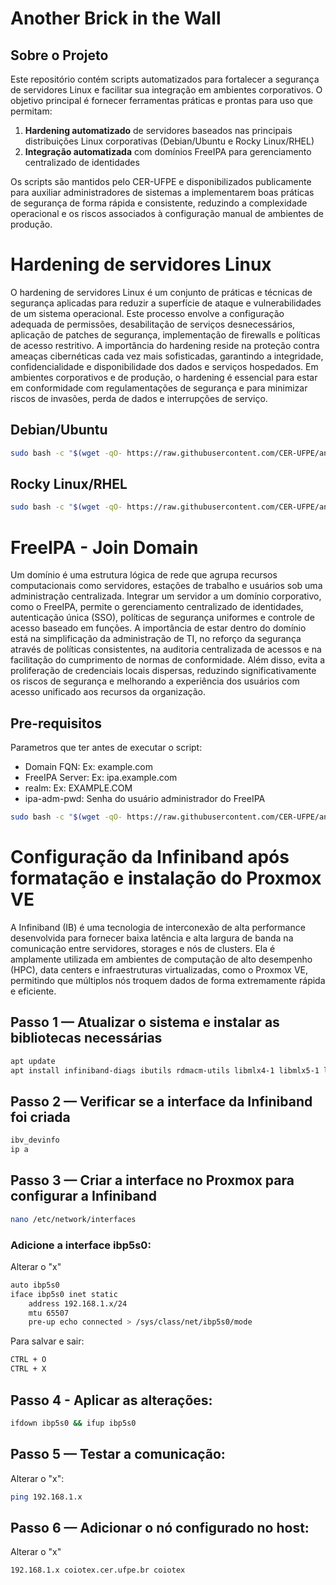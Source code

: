 # Another Brick in the Wall
## Sobre o Projeto

Este repositório contém scripts automatizados para fortalecer a segurança de servidores Linux e facilitar sua integração em ambientes corporativos. O objetivo principal é fornecer ferramentas práticas e prontas para uso que permitam:

1. **Hardening automatizado** de servidores baseados nas principais distribuições Linux corporativas (Debian/Ubuntu e Rocky Linux/RHEL)
2. **Integração automatizada** com domínios FreeIPA para gerenciamento centralizado de identidades

Os scripts são mantidos pelo CER-UFPE e disponibilizados publicamente para auxiliar administradores de sistemas a implementarem boas práticas de segurança de forma rápida e consistente, reduzindo a complexidade operacional e os riscos associados à configuração manual de ambientes de produção.

# Hardening de servidores Linux
O hardening de servidores Linux é um conjunto de práticas e técnicas de segurança aplicadas para reduzir a superfície de ataque e vulnerabilidades de um sistema operacional. Este processo envolve a configuração adequada de permissões, desabilitação de serviços desnecessários, aplicação de patches de segurança, implementação de firewalls e políticas de acesso restritivo. A importância do hardening reside na proteção contra ameaças cibernéticas cada vez mais sofisticadas, garantindo a integridade, confidencialidade e disponibilidade dos dados e serviços hospedados. Em ambientes corporativos e de produção, o hardening é essencial para estar em conformidade com regulamentações de segurança e para minimizar riscos de invasões, perda de dados e interrupções de serviço.

## Debian/Ubuntu
```bash
sudo bash -c "$(wget -qO- https://raw.githubusercontent.com/CER-UFPE/another-brick-in-the-wall/refs/heads/main/scripts/debian_hardening.sh)"
```

## Rocky Linux/RHEL
```bash
sudo bash -c "$(wget -qO- https://raw.githubusercontent.com/CER-UFPE/another-brick-in-the-wall/refs/heads/main/scripts/rehl_hardening.sh)"
```

# FreeIPA - Join Domain
Um domínio é uma estrutura lógica de rede que agrupa recursos computacionais como servidores, estações de trabalho e usuários sob uma administração centralizada. Integrar um servidor a um domínio corporativo, como o FreeIPA, permite o gerenciamento centralizado de identidades, autenticação única (SSO), políticas de segurança uniformes e controle de acesso baseado em funções. A importância de estar dentro do domínio está na simplificação da administração de TI, no reforço da segurança através de políticas consistentes, na auditoria centralizada de acessos e na facilitação do cumprimento de normas de conformidade. Além disso, evita a proliferação de credenciais locais dispersas, reduzindo significativamente os riscos de segurança e melhorando a experiência dos usuários com acesso unificado aos recursos da organização.

## Pre-requisitos
Parametros que ter antes de executar o script:
- Domain FQN: Ex: example.com
- FreeIPA Server: Ex: ipa.example.com
- realm: Ex: EXAMPLE.COM
- ipa-adm-pwd: Senha do usuário administrador do FreeIPA

```bash
sudo bash -c "$(wget -qO- https://raw.githubusercontent.com/CER-UFPE/another-brick-in-the-wall/refs/heads/main/scripts/join-domain.sh)"
```

# Configuração da Infiniband após formatação e instalação do Proxmox VE
A Infiniband (IB) é uma tecnologia de interconexão de alta performance desenvolvida para fornecer baixa latência e alta largura de banda na comunicação entre servidores, storages e nós de clusters.
Ela é amplamente utilizada em ambientes de computação de alto desempenho (HPC), data centers e infraestruturas virtualizadas, como o Proxmox VE, permitindo que múltiplos nós troquem dados de forma extremamente rápida e eficiente.

## **Passo 1 — Atualizar o sistema e instalar as bibliotecas necessárias**

```bash
apt update
apt install infiniband-diags ibutils rdmacm-utils libmlx4-1 libmlx5-1 libibverbs1 ibverbs-utils
```
## Passo 2 — Verificar se a interface da Infiniband foi criada
```bash
ibv_devinfo
ip a
```
## Passo 3 — Criar a interface no Proxmox para configurar a Infiniband
```bash
nano /etc/network/interfaces
```
### Adicione a interface ibp5s0:
Alterar o "x"
```bash
auto ibp5s0
iface ibp5s0 inet static
    address 192.168.1.x/24
    mtu 65507
    pre-up echo connected > /sys/class/net/ibp5s0/mode
```
Para salvar e sair:
```bash
CTRL + O
CTRL + X
```
## Passo 4 - Aplicar as alterações:
```bash
ifdown ibp5s0 && ifup ibp5s0
```

## Passo 5 — Testar a comunicação:
Alterar o "x":
```bash
ping 192.168.1.x
```

## Passo 6 — Adicionar o nó configurado no host:
Alterar o "x"
```bash
192.168.1.x coiotex.cer.ufpe.br coiotex
```

